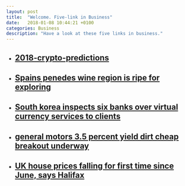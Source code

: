 ```yaml
---
layout: post
title:  "Welcome. Five-link in Business"
date:   2018-01-08 10:44:21 +0100
categories: Business
description: "Have a look at these five links in business."
---
```


- ## <a href="https://www.forbes.com/sites/lawrencewintermeyer/2018/01/07/my-2018-crypto-predictions/#6c193ec6b718" target="_blank">2018-crypto-predictions</a>

- ## <a href="https://www.forbes.com/sites/tmullen/2018/01/08/spains-penedes-wine-region-is-ripe-for-exploring/#1453e6a43910" target="_blank">Spains penedes wine region is ripe for exploring</a>

- ## <a href="https://www.reuters.com/article/us-southkorea-bitcoin/south-korea-inspects-six-banks-over-virtual-currency-services-to-clients-idUSKBN1EX0BG" target="_blank">South korea inspects six banks over virtual currency services to clients</a>

- ## <a href="https://seekingalpha.com/article/4135796-general-motors-3_5-percent-yield-dirt-cheap-breakout-underway" target="_blank">general motors 3.5 percent yield dirt cheap breakout underway</a>

- ## <a href="https://www.theguardian.com/money/2018/jan/08/uk-house-prices-fall-halifax-wages-buyers" target="_blank">UK house prices falling for first time since June, says Halifax</a>
  
